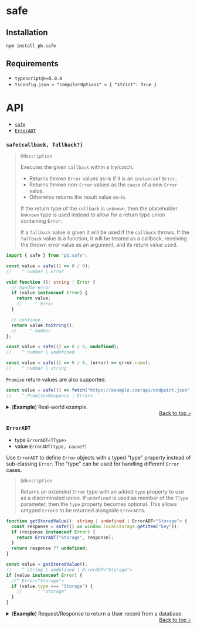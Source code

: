 # safe

## Installation

```shell
npm install pb.safe
```

## Requirements

- `typescript@>=5.0.0`
- `tsconfig.json > "compilerOptions" > { "strict": true }`

# API

- [`safe`](#safecallback-fallback)
- [`ErrorADT`](#erroradt)

### `safe(callback, fallback?)`

> `@description`
>
> Executes the given `callback` within a try/catch.
> - Returns thrown `Error` values as-is if it is an `instanceof` `Error`,
> - Returns thrown non-`Error` values as the `cause` of a new `Error` value.
> - Otherwise returns the result value as-is.
>
> If the return type of the `callback` is `unknown`, then the placeholder
> `Unknown` type is used instead to allow for a return type union containing
> `Error`.
>
> If a `fallback` value is given it will be used if the `callback` throws.
> If the `fallback` value is a function, it will be treated as a callback,
> receiving the thrown error value as an argument, and its return value used.


```ts
import { safe } from "pb.safe";

const value = safe(() => 0 / 0);
//    ^ number | Error

void function (): string | Error {
  // handle error
  if (value instanceof Error) {
    return value;
    //     ^ Error
  }

  // continue
  return value.toString();
  //     ^ number
};
```



```ts
const value = safe(() => 0 / 0, undefined);
//    ^ number | undefined
```



```ts
const value = safe(() => 0 / 0, (error) => error.name);
//    ^ number | string
```


`Promise` return values are also supported.


```ts
const value = safe(() => fetch("https://example.com/api/endpoint.json"));
//    ^ Promise<Response | Error>
```


<details><summary>(<strong>Example</strong>) Real-world example.</summary>


```ts
type Value = { id: string };

void function getValue(): Value | undefined | Error {
  const valueJson = window.localStorage.getItem("key");
  if (!valueJson) {
    return undefined;
  }

  const value = safe(() => parseValueOrThrow(JSON.parse(valueJson)));
  if (value instanceof Error) {
    return value;
    //     ^ Error
  }

  return value;
  //     ^ Value
};
```

</details>

<div align=right><a href=#api>Back to top ⤴</a></div>

### `ErrorADT`

- type `ErrorADT<TType>`
- value `ErrorADT(type, cause?)`

Use `ErrorADT` to define `Error` objects with a typed "type" property
instead of sub-classing `Error`. The "type" can be used for handling different
`Error` cases.

> `@description`
>
> Returns an extended `Error` type with an added `type` property to use as a
> discriminated union. If `undefined` is used as member of the `TType`
> parameter, then the `type` property becomes optional. This allows untyped
> `Error`s to be returned alongside `ErrorADT`s.


```ts
function getStoredValue(): string | undefined | ErrorADT<"Storage"> {
  const response = safe(() => window.localStorage.getItem("key"));
  if (response instanceof Error) {
    return ErrorADT("Storage", response);
  }
  return response ?? undefined;
}

const value = getStoredValue();
//    ^ string | undefined | ErrorADT<"Storage">
if (value instanceof Error) {
  //^ Error<"Storage">
  if (value.type === "Storage") {
    //      ^ "Storage"
  }
}
```


<details><summary>(<strong>Example</strong>) Request/Response to return a User record from a database.</summary>

```ts
import { ErrorADT } from "pb.safe";

type User = { id: string; name: string };
type AuthContext = { isAdmin: boolean };
//prettier-ignore

async function getUser(
  id: string,
  authContext: AuthContext,
): Promise<User | ErrorADT<"NotFound" | "NotAllowed" | undefined>> {
  if (!authContext.isAdmin) {
    return ErrorADT("NotAllowed");
  }

  const user = await safe(() => queryUserFromDatabase(id));
  if (user instanceof Error) {
    return user;
  }

  if (!user) {
    return ErrorADT("NotFound");
  }

  return user;
}

export async function onRequest(
  params: { id: string },
  authContext: AuthContext,
): Promise<Response> {
  const user = await getUser(params.id, authContext);
  if (user instanceof Error) {
    if (user.type === "NotAllowed") {
      return Response.json({ error: user.type }, { status: 403 });
    } else if (user.type === "NotFound") {
      return Response.json({ error: user.type }, { status: 404 });
    }
    console.error(user);
    return Response.json({ error: "InternalServerError" }, { status: 500 });
  }
  return Response.json({ ...user });
}
```

</details>

<div align=right><a href=#api>Back to top ⤴</a></div>
